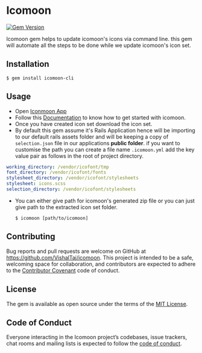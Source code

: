 # Icomoon

[![Gem Version](https://badge.fury.io/rb/icomoon-cli.svg)](https://badge.fury.io/rb/icomoon-cli)

Icomoon gem helps to update icomoon's icons via command line. this gem will automate all the steps to be done while we update icomoon's icon set.

## Installation

    $ gem install icomoon-cli

## Usage

- Open [Iconmoon App](https://icomoon.io/app/#/projects)
- Follow this [Documentation](https://icomoon.io/docs.html) to know how to get started with icomoon.
- Once you have created icon set download the icon set.
- By default this gem assume it's Rails Application hence will be importing to our default rails assets folder and will be keeping a copy of `selection.json` file in our applications **public folder**. if you want to customise the path you can create a file name `.icomoon.yml` add the key value pair as follows in the root of project directory.

```yml
working_directory: /vendor/icofont/tmp
font_directory: /vendor/icofont/fonts
stylesheet_directory: /vendor/icofont/stylesheets
stylesheet: icons.scss
selection_directory: /vendor/icofont/stylesheets
```

- You can either give path for icomoon's generated zip file or you can just give path to the extracted icon set folder.
    
      $ icomoon [path/to/icomoon]


## Contributing

Bug reports and pull requests are welcome on GitHub at https://github.com/VishalTaj/icomoon. This project is intended to be a safe, welcoming space for collaboration, and contributors are expected to adhere to the [Contributor Covenant](http://contributor-covenant.org) code of conduct.

## License

The gem is available as open source under the terms of the [MIT License](https://opensource.org/licenses/MIT).

## Code of Conduct

Everyone interacting in the Icomoon project’s codebases, issue trackers, chat rooms and mailing lists is expected to follow the [code of conduct](https://github.com/[USERNAME]/icomoon/blob/master/CODE_OF_CONDUCT.md).
